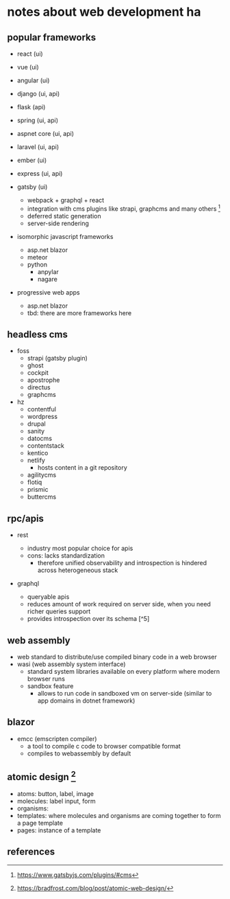 # notes about web development ha

## popular frameworks

- react (ui)
- vue (ui)
- angular (ui)
- django (ui, api)
- flask (api)
- spring (ui, api)
- aspnet core (ui, api)
- laravel (ui, api)
- ember (ui)
- express (ui, api)
- gatsby (ui)
  - webpack + graphql + react
  - integration with cms plugins like strapi, graphcms and many others [^1]
  - deferred static generation
  - server-side rendering

- isomorphic javascript frameworks
  - asp.net blazor
  - meteor
  - python
    - anpylar
    - nagare

- progressive web apps
  - asp.net blazor
  - tbd: there are more frameworks here


## headless cms

- foss
  - strapi (gatsby plugin)
  - ghost
  - cockpit
  - apostrophe
  - directus
  - graphcms
- hz
  - contentful
  - wordpress
  - drupal
  - sanity
  - datocms
  - contentstack
  - kentico
  - netlify 
    - hosts content in a git repository
  - agilitycms
  - flotiq
  - prismic
  - buttercms


## rpc/apis

- rest
  - industry most popular choice for apis
  - cons: lacks standardization
    - therefore unified observability and introspection is hindered across heterogeneous stack

- graphql
  - queryable apis
  - reduces amount of work required on server side, when you need richer queries support
  - provides introspection over its schema [^5]


## web assembly

- web standard to distribute/use compiled binary code in a web browser
- wasi (web assembly system interface)
  - standard system libraries available on every platform where modern browser runs
  - sandbox feature
    - allows to run code in sandboxed vm on server-side (similar to app domains in dotnet framework)


## blazor

- emcc (emscripten compiler)
  - a tool to compile c code to browser compatible format
  - compiles to webassembly by default


## atomic design [^2]

- atoms: button, label, image
- molecules: label input, form
- organisms: 
- templates: where molecules and organisms are coming together to form a page template
- pages: instance of a template


## references

[^1]: https://www.gatsbyjs.com/plugins/#cms
[^2]: https://bradfrost.com/blog/post/atomic-web-design/
